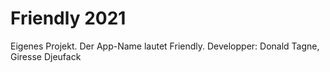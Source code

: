 # Friendly 2021

Eigenes Projekt.
Der App-Name lautet Friendly. 
Developper:  Donald Tagne, Giresse Djeufack
